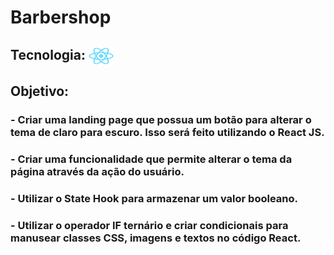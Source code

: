 # Barbershop

## Tecnologia:  <img align="center" alt="React" height="30" width="40" src="https://raw.githubusercontent.com/devicons/devicon/master/icons/react/react-original.svg">

## Objetivo: 
### - Criar uma landing page que possua um botão para alterar o tema de claro para escuro. Isso será feito utilizando o React JS.
### - Criar uma funcionalidade que permite alterar o tema da página através da ação do usuário.
### - Utilizar o State Hook para armazenar um valor booleano.
### - Utilizar o operador IF ternário e criar condicionais para manusear classes CSS, imagens e textos no código React.